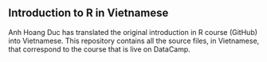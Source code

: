 ## Introduction to R in Vietnamese

Anh Hoang Duc has translated the original introduction in R course (GitHub) into Vietnamese. This repository contains all the source files, in Vietnamese, that correspond to the course that is live on DataCamp.